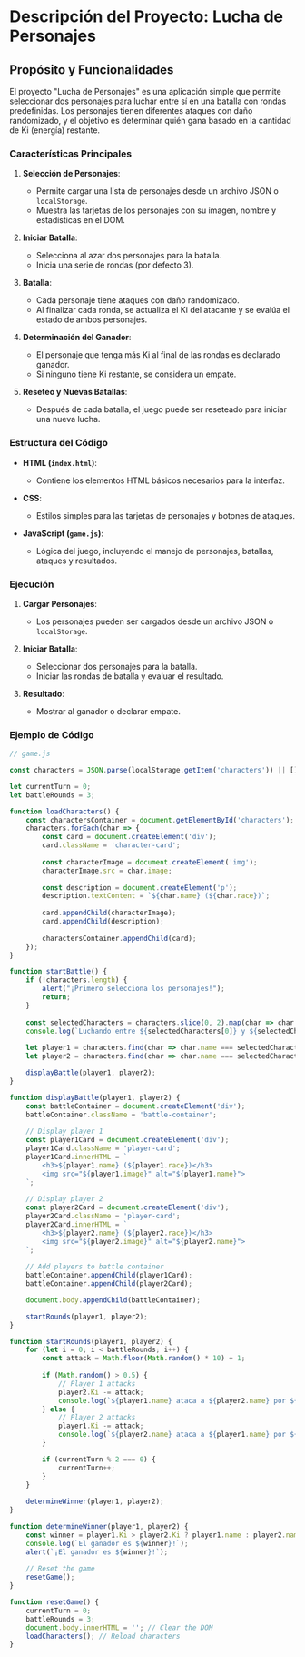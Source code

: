 # Descripción del Proyecto: Lucha de Personajes

## Propósito y Funcionalidades

El proyecto "Lucha de Personajes" es una aplicación simple que permite seleccionar dos personajes para luchar entre sí en una batalla con rondas predefinidas. Los personajes tienen diferentes ataques con daño randomizado, y el objetivo es determinar quién gana basado en la cantidad de Ki (energía) restante.

### Características Principales

1. **Selección de Personajes**:
   - Permite cargar una lista de personajes desde un archivo JSON o `localStorage`.
   - Muestra las tarjetas de los personajes con su imagen, nombre y estadísticas en el DOM.

2. **Iniciar Batalla**:
   - Selecciona al azar dos personajes para la batalla.
   - Inicia una serie de rondas (por defecto 3).

3. **Batalla**:
   - Cada personaje tiene ataques con daño randomizado.
   - Al finalizar cada ronda, se actualiza el Ki del atacante y se evalúa el estado de ambos personajes.

4. **Determinación del Ganador**:
   - El personaje que tenga más Ki al final de las rondas es declarado ganador.
   - Si ninguno tiene Ki restante, se considera un empate.

5. **Reseteo y Nuevas Batallas**:
   - Después de cada batalla, el juego puede ser reseteado para iniciar una nueva lucha.

### Estructura del Código

- **HTML (`index.html`)**: 
  - Contiene los elementos HTML básicos necesarios para la interfaz.
  
- **CSS**: 
  - Estilos simples para las tarjetas de personajes y botones de ataques.
  
- **JavaScript (`game.js`)**:
  - Lógica del juego, incluyendo el manejo de personajes, batallas, ataques y resultados.

### Ejecución

1. **Cargar Personajes**:
   - Los personajes pueden ser cargados desde un archivo JSON o `localStorage`.

2. **Iniciar Batalla**:
   - Seleccionar dos personajes para la batalla.
   - Iniciar las rondas de batalla y evaluar el resultado.

3. **Resultado**:
   - Mostrar al ganador o declarar empate.

### Ejemplo de Código

```javascript
// game.js

const characters = JSON.parse(localStorage.getItem('characters')) || [];

let currentTurn = 0;
let battleRounds = 3;

function loadCharacters() {
    const charactersContainer = document.getElementById('characters');
    characters.forEach(char => {
        const card = document.createElement('div');
        card.className = 'character-card';
        
        const characterImage = document.createElement('img');
        characterImage.src = char.image;
        
        const description = document.createElement('p');
        description.textContent = `${char.name} (${char.race})`;
        
        card.appendChild(characterImage);
        card.appendChild(description);
        
        charactersContainer.appendChild(card);
    });
}

function startBattle() {
    if (!characters.length) {
        alert("¡Primero selecciona los personajes!");
        return;
    }
    
    const selectedCharacters = characters.slice(0, 2).map(char => char.name);
    console.log(`Luchando entre ${selectedCharacters[0]} y ${selectedCharacters[1]}`);
    
    let player1 = characters.find(char => char.name === selectedCharacters[0]);
    let player2 = characters.find(char => char.name === selectedCharacters[1]);

    displayBattle(player1, player2);
}

function displayBattle(player1, player2) {
    const battleContainer = document.createElement('div');
    battleContainer.className = 'battle-container';
    
    // Display player 1
    const player1Card = document.createElement('div');
    player1Card.className = 'player-card';
    player1Card.innerHTML = `
        <h3>${player1.name} (${player1.race})</h3>
        <img src="${player1.image}" alt="${player1.name}">
    `;
    
    // Display player 2
    const player2Card = document.createElement('div');
    player2Card.className = 'player-card';
    player2Card.innerHTML = `
        <h3>${player2.name} (${player2.race})</h3>
        <img src="${player2.image}" alt="${player2.name}">
    `;
    
    // Add players to battle container
    battleContainer.appendChild(player1Card);
    battleContainer.appendChild(player2Card);

    document.body.appendChild(battleContainer);

    startRounds(player1, player2);
}

function startRounds(player1, player2) {
    for (let i = 0; i < battleRounds; i++) {
        const attack = Math.floor(Math.random() * 10) + 1;
        
        if (Math.random() > 0.5) {
            // Player 1 attacks
            player2.Ki -= attack;
            console.log(`${player1.name} ataca a ${player2.name} por ${attack} de daño. ${player2.name} tiene ahora ${player2.Ki} Ki.`);
        } else {
            // Player 2 attacks
            player1.Ki -= attack;
            console.log(`${player2.name} ataca a ${player1.name} por ${attack} de daño. ${player1.name} tiene ahora ${player1.Ki} Ki.`);
        }

        if (currentTurn % 2 === 0) {
            currentTurn++;
        }
    }
    
    determineWinner(player1, player2);
}

function determineWinner(player1, player2) {
    const winner = player1.Ki > player2.Ki ? player1.name : player2.name;
    console.log(`El ganador es ${winner}!`);
    alert(`¡El ganador es ${winner}!`);
    
    // Reset the game
    resetGame();
}

function resetGame() {
    currentTurn = 0;
    battleRounds = 3;
    document.body.innerHTML = ''; // Clear the DOM
    loadCharacters(); // Reload characters
}
```